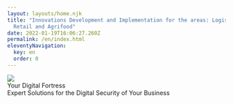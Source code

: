 ```yaml
---
layout: layouts/home.njk
title: "Innovations Development and Implementation for the areas: Logistics,
  Retail and Agrifood"
date: 2022-01-19T16:06:27.260Z
permalink: /en/index.html
eleventyNavigation:
  key: en
  order: 0
---
```

<div class="center"><img src="/static/img/lock.png width="262px"></div>
<div id="main-h1">Your Digital Fortress</div>
<div id="main-h2">Expert Solutions for the Digital Security of Your Business</div>